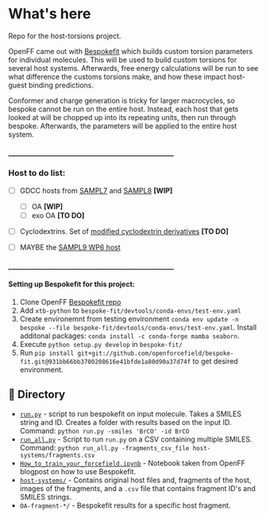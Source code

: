 # What's here
Repo for the host-torsions project.

OpenFF came out with [Bespokefit](https://github.com/openforcefield/bespoke-fit) which builds custom torsion parameters for individual molecules. This will be used to build custom torsions for several host systems. Afterwards, free energy calculations will be run to see what difference the customs torsions make, and how these impact host-guest binding predictions.

Conformer and charge generation is tricky for larger macrocycles, so bespoke cannot be run on the entire host. Instead, each host that gets looked at will be chopped up into its repeating units, then run through bespoke. Afterwards, the parameters will be applied to the entire host system.

#### __________________________________________________

### Host to do list:
- [ ] GDCC hosts from [SAMPL7](https://github.com/samplchallenges/SAMPL7/tree/master/host_guest/GDCC_and_guests) and [SAMPL8](https://github.com/samplchallenges/sampl8) **[WIP]**
  - [ ] OA **[WIP]**
  - [ ] exo OA **[TO DO]**
- [ ] Cyclodextrins. Set of [modified cyclodextrin derivatives](https://github.com/samplchallenges/SAMPL7/tree/master/host_guest/cyclodextrin_derivatives) **[TO DO]**
- [ ] MAYBE the [SAMPL9 WP6 host](https://github.com/samplchallenges/sampl9)


#### __________________________________________________
#### Setting up Bespokefit for this project:
1. Clone OpenFF [Bespokefit repo](https://github.com/openforcefield/bespoke-fit)
2. Add `xtb-python` to `bespoke-fit/devtools/conda-envs/test-env.yaml`
2. Create environemnt from testing environment `conda env update -n bespoke --file bespoke-fit/devtools/conda-envs/test-env.yaml`. Install additonal packages: `conda install -c conda-forge mamba seaborn`.
4. Execute `python setup.py develop` in `bespoke-fit/`
5. Run `pip install git+git://github.com/openforcefield/bespoke-fit.git@931bb66bb3700208616e41bfde1a80d90a37d74f` to get desired environment.


## 📂 Directory
- [`run.py`](run.py) - script to run bespokefit on input molecule. Takes a SMILES string and ID. Creates a folder with results based on the input ID. Command: `python run.py -smiles 'BrCO' -id BrCO`
- [`run_all.py`](run_all.py) - Script to run `run.py` on a CSV containing multiple SMILES. Command: `python run_all.py -fragments_csv_file host-systems/fragments.csv`
- [`How_to_train_your_forcefield.ipynb`](How_to_train_your_forcefield.ipynb) - Notebook taken from OpenFF blogpost on how to use Bespokefit.
- [`host-systems/`](host-systems/) - Contains original host files and, fragments of the host, images of the fragments, and a `.csv` file that contains fragment ID's and SMILES strings.
- `OA-fragment-*/` - Bespokefit results for a specific host fragment.
